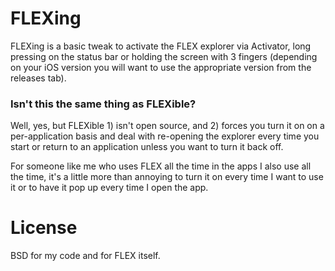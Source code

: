 # FLEXing

FLEXing is a basic tweak to activate the FLEX explorer via Activator, long pressing on the status bar or holding the screen with 3 fingers (depending on your iOS version you will want to use the appropriate version from the releases tab).

### Isn't this the same thing as FLEXible?

Well, yes, but FLEXible 1) isn't open source, and 2) forces you turn it on on a per-application basis and deal with re-opening the explorer every time you start or return to an application unless you want to turn it back off.

For someone like me who uses FLEX all the time in the apps I also use all the time, it's a little more than annoying to turn it on every time I want to use it or to have it pop up every time I open the app.

# License

BSD for my code and for FLEX itself.
